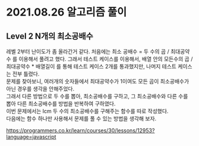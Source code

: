 # 2021.08.26 알고리즘 풀이

## Level 2 N개의 최소공배수

레벨 2부터 난이도가 좀 올라간거 같다. 처음에는 최소 공배수 = 두 수의 곱 / 최대공약수 를 이용해서 풀려고 했다.
그래서 테스트 케이스를 이용해서, 배열 안의 모든수의 곱 / 최대공약수 \* 배열길이 를 통해 테스트 케이스 2개를 통과했지만, 나머지 테스트 케이스는 전부 틀렸다.\
문제를 찾아보니, 여러개의 숫자들에서 최대공약수가 1이여도 모든 곱이 최소공배수가 아닌 경우를 생각을 안해주었다.\
그래서 다른 방법으로 두 수를 뽑아, 최소공배수를 구하고, 그 최소공배수와 다른 수를 뽑아 다른 최소공배수를 방법을 반복하여 구하였다.\
이번 문제에서는 lcm 두 수의 최소공배수를 구해주는 함수를 따로 작성했다.\
다음에는 함수 하나만 사용해서 문제를 풀 수 있는 방법을 생각해 보자.

https://programmers.co.kr/learn/courses/30/lessons/12953?language=javascript
